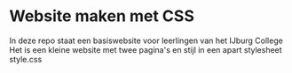 # Website maken met CSS

In deze repo staat een basiswebsite voor leerlingen van het IJburg College
Het is een kleine website met twee pagina's en stijl in een apart stylesheet style.css
